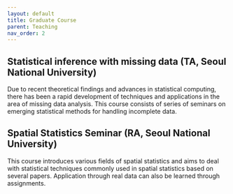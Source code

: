 ```yaml
---
layout: default
title: Graduate Course
parent: Teaching
nav_order: 2
---
```


## Statistical inference with missing data (TA, Seoul National University)
Due to recent theoretical findings and advances in statistical computing, there has been a rapid development of techniques and applications in the area of missing data analysis. This course consists of series of seminars on emerging statistical methods for handling incomplete data.

## Spatial Statistics Seminar (RA, Seoul National University)
This course introduces various fields of spatial statistics and aims to deal with statistical techniques commonly used in spatial statistics based on several papers. Application through real data can also be learned through assignments.


